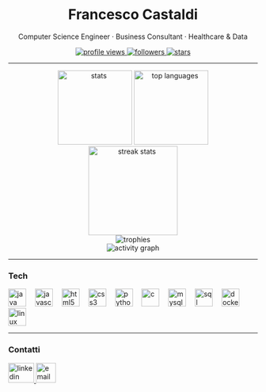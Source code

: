<!-- README.md — GitHub Profile (versione grafica con trofei e attività) -->

<div align="center">
  <h1>Francesco Castaldi</h1>
  <p>Computer Science Engineer · Business Consultant · Healthcare & Data</p>

  <a href="https://komarev.com/ghpvc/?username=FrancescoCastaldi">
    <img src="https://komarev.com/ghpvc/?username=FrancescoCastaldi&style=for-the-badge" alt="profile views"/>
  </a>
  <a href="https://github.com/FrancescoCastaldi?tab=followers">
    <img src="https://img.shields.io/github/followers/FrancescoCastaldi?style=for-the-badge" alt="followers"/>
  </a>
  <a href="https://github.com/FrancescoCastaldi?tab=repositories">
    <img src="https://img.shields.io/github/stars/FrancescoCastaldi?affiliations=OWNER,ORGANIZATION_MEMBER&style=for-the-badge" alt="stars"/>
  </a>
</div>

---

<!-- GitHub Stats -->
<div align="center">
  <img src="https://github-readme-stats.vercel.app/api?username=FrancescoCastaldi&show_icons=true&include_all_commits=true&count_private=true&theme=dracula&hide_border=false" height="150" alt="stats"/>
  <img src="https://github-readme-stats.vercel.app/api/top-langs?username=FrancescoCastaldi&layout=compact&langs_count=8&theme=dracula&hide_border=false" height="150" alt="top languages"/>
</div>

<!-- Streak Stats -->
<div align="center">
  <img src="https://streak-stats.demolab.com?user=FrancescoCastaldi&theme=dracula&hide_border=false" height="180" alt="streak stats"/>
</div>

<!-- Trophies -->
<div align="center">
  <img src="https://github-profile-trophy.vercel.app/?username=FrancescoCastaldi&theme=dracula&no-frame=true&margin-w=15" alt="trophies"/>
</div>

<!-- Activity Graph -->
<div align="center">
  <img src="https://github-readme-activity-graph.vercel.app/graph?username=FrancescoCastaldi&theme=dracula&hide_border=false&radius=8" alt="activity graph"/>
</div>

---

### Tech
<div align="left">
  <img src="https://cdn.jsdelivr.net/gh/devicons/devicon/icons/java/java-original.svg" height="36" alt="java"/>
  <img width="10"/>
  <img src="https://cdn.jsdelivr.net/gh/devicons/devicon/icons/javascript/javascript-original.svg" height="36" alt="javascript"/>
  <img width="10"/>
  <img src="https://cdn.jsdelivr.net/gh/devicons/devicon/icons/html5/html5-original.svg" height="36" alt="html5"/>
  <img width="10"/>
  <img src="https://cdn.jsdelivr.net/gh/devicons/devicon/icons/css3/css3-original.svg" height="36" alt="css3"/>
  <img width="10"/>
  <img src="https://cdn.jsdelivr.net/gh/devicons/devicon/icons/python/python-original.svg" height="36" alt="python"/>
  <img width="10"/>
  <img src="https://cdn.jsdelivr.net/gh/devicons/devicon/icons/c/c-original.svg" height="36" alt="c"/>
  <img width="10"/>
  <img src="https://cdn.jsdelivr.net/gh/devicons/devicon/icons/mysql/mysql-original.svg" height="36" alt="mysql"/>
  <img width="10"/>
  <img src="https://cdn.jsdelivr.net/gh/devicons/devicon/icons/microsoftsqlserver/microsoftsqlserver-plain.svg" height="36" alt="sql server"/>
  <img width="10"/>
  <img src="https://cdn.jsdelivr.net/gh/devicons/devicon/icons/docker/docker-original.svg" height="36" alt="docker"/>
  <img width="10"/>
  <img src="https://cdn.jsdelivr.net/gh/devicons/devicon/icons/linux/linux-original.svg" height="36" alt="linux"/>
</div>

---

### Contatti
<div align="left">
  <a href="https://www.linkedin.com/in/francescocastaldi/" target="_blank">
    <img src="https://raw.githubusercontent.com/maurodesouza/profile-readme-generator/master/src/assets/icons/social/linkedin/default.svg" width="52" height="40" alt="linkedin"/>
  </a>
  <a href="mailto:francesco.castaldi@proton.me">
    <img src="https://img.shields.io/badge/Email-Contact-informational?logo=gmail" height="40" alt="email"/>
  </a>
</div>



<!-- Contiene solo badge e grafici affidabili: stats, streak, trophy, activity graph -->
